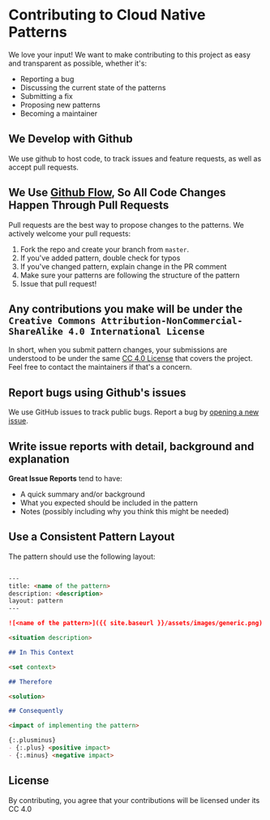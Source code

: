 # Contributing to Cloud Native Patterns
We love your input! We want to make contributing to this project as easy and transparent as possible, whether it's:

- Reporting a bug
- Discussing the current state of the patterns
- Submitting a fix
- Proposing new patterns
- Becoming a maintainer

## We Develop with Github
We use github to host code, to track issues and feature requests, as well as accept pull requests.

## We Use [Github Flow](https://guides.github.com/introduction/flow/index.html), So All Code Changes Happen Through Pull Requests
Pull requests are the best way to propose changes to the patterns. We actively welcome your pull requests:

1. Fork the repo and create your branch from `master`.
2. If you've added pattern, double check for typos
3. If you've changed pattern, explain change in the PR comment
5. Make sure your patterns are following the structure of the pattern
6. Issue that pull request!

## Any contributions you make will be under the `Creative Commons Attribution-NonCommercial-ShareAlike 4.0 International License`
In short, when you submit pattern changes, your submissions are understood to be under the same [CC 4.0 License](https://creativecommons.org/licenses/by-nc-sa/4.0/) that covers the project. Feel free to contact the maintainers if that's a concern.

## Report bugs using Github's issues
We use GitHub issues to track public bugs. Report a bug by [opening a new issue](https://github.com/ContainerSolutions/cloud-native-patterns/issues/new/choose).

## Write issue reports with detail, background and explanation

**Great Issue Reports** tend to have:

- A quick summary and/or background
- What you expected should be included in the pattern
- Notes (possibly including why you think this might be needed)

## Use a Consistent Pattern Layout
The pattern should use the following layout:
```markdown

---
title: <name of the pattern>
description: <description>
layout: pattern
---

![<name of the pattern>]({{ site.baseurl }}/assets/images/generic.png) //link to image if relevant

<situation description>

## In This Context

<set context>

## Therefore

<solution>

## Consequently

<impact of implementing the pattern>

{:.plusminus}
- {:.plus} <positive impact>
- {:.minus} <negative impact>

```

## License
By contributing, you agree that your contributions will be licensed under its CC 4.0

